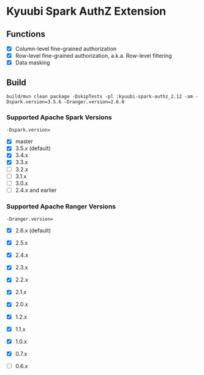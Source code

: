 <!--
- Licensed to the Apache Software Foundation (ASF) under one or more
- contributor license agreements.  See the NOTICE file distributed with
- this work for additional information regarding copyright ownership.
- The ASF licenses this file to You under the Apache License, Version 2.0
- (the "License"); you may not use this file except in compliance with
- the License.  You may obtain a copy of the License at
-
-   http://www.apache.org/licenses/LICENSE-2.0
-
- Unless required by applicable law or agreed to in writing, software
- distributed under the License is distributed on an "AS IS" BASIS,
- WITHOUT WARRANTIES OR CONDITIONS OF ANY KIND, either express or implied.
- See the License for the specific language governing permissions and
- limitations under the License.
-->

# Kyuubi Spark AuthZ Extension

## Functions

- [x] Column-level fine-grained authorization
- [x] Row-level fine-grained authorization, a.k.a. Row-level filtering
- [x] Data masking

## Build

```shell
build/mvn clean package -DskipTests -pl :kyuubi-spark-authz_2.12 -am -Dspark.version=3.5.6 -Dranger.version=2.6.0
```

### Supported Apache Spark Versions

`-Dspark.version=`

- [x] master
- [x] 3.5.x (default)
- [x] 3.4.x
- [x] 3.3.x
- [ ] 3.2.x
- [ ] 3.1.x
- [ ] 3.0.x
- [ ] 2.4.x and earlier

### Supported Apache Ranger Versions

`-Dranger.version=`

- [x] 2.6.x (default)
- [x] 2.5.x
- [x] 2.4.x
- [x] 2.3.x
- [x] 2.2.x
- [x] 2.1.x
- [x] 2.0.x
- [x] 1.2.x
- [x] 1.1.x
- [x] 1.0.x
- [x] 0.7.x
- [ ] 0.6.x

